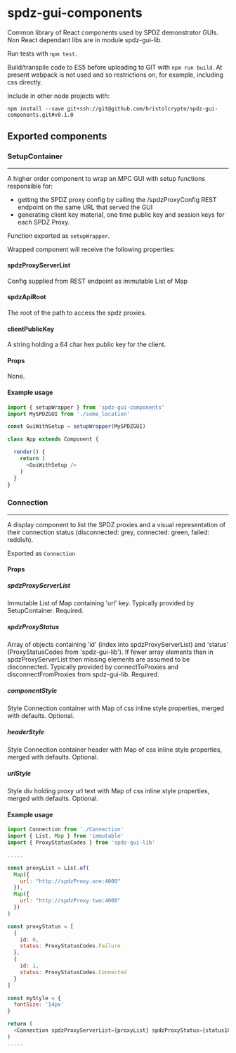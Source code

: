 # spdz-gui-components
Common library of React components used by SPDZ demonstrator GUIs. Non React dependant libs are in module spdz-gui-lib.

Run tests with `npm test`.

Build/transpile code to ES5 before uploading to GIT with `npm run build`. At present webpack is not used and so restrictions on, for example, including css directly.

Include in other node projects with:

 `npm install --save git+ssh://git@github.com/bristolcrypto/spdz-gui-components.git#v0.1.0`

## Exported components
### SetupContainer
------
A higher order component to wrap an MPC GUI with setup functions responsible for:

- getting the SPDZ proxy config by calling the /spdzProxyConfig REST endpoint on the same URL that served the GUI
- generating client key material, one time public key and session keys for each SPDZ Proxy.

Function exported as `setupWrapper`.

Wrapped component will receive the following properties:

#### spdzProxyServerList

Config supplied from REST endpoint as immutable List of Map

#### spdzApiRoot

The root of the path to access the spdz proxies.

#### clientPublicKey

A string holding a 64 char hex public key for the client.

#### Props

None. 

#### Example usage

```javascript
import { setupWrapper } from 'spdz-gui-components'
import MySPDZGUI from './some_location'

const GuiWithSetup = setupWrapper(MySPDZGUI)

class App extends Component {

  render() {
    return (
      <GuiWithSetup />
    )
  }
}
```

### Connection
------
A display component to list the SPDZ proxies and a visual representation of their connection status (disconnected: grey, connected: green, failed: reddish).

Exported as `Connection`

#### Props

##### spdzProxyServerList

Immutable List of Map containing 'url' key. Typically provided by SetupContainer. Required.

##### spdzProxyStatus

Array of objects containing 'id' (index into spdzProxyServerList) and 'status' (ProxyStatusCodes from 'spdz-gui-lib'). If fewer array elements than in spdzProxyServerList then missing elements are assumed to be disconnected. Typically provided by connectToProxies and disconnectFromProxies from spdz-gui-lib. Required.

##### componentStyle

Style Connection container with Map of css inline style properties, merged with defaults. Optional.

##### headerStyle

Style Connection container header with Map of css inline style properties, merged with defaults. Optional.

##### urlStyle

Style div holding proxy url text with Map of css inline style properties, merged with defaults. Optional.

#### Example usage

```javascript
import Connection from './Connection'
import { List, Map } from 'immutable'
import { ProxyStatusCodes } from 'spdz-gui-lib' 

.....

const proxyList = List.of(
  Map({
    url: "http://spdzProxy.one:4000"
  }),
  Map({
    url: "http://spdzProxy.two:4000"
  })
)

const proxyStatus = [
  {
    id: 0,
    status: ProxyStatusCodes.Failure
  },
  {
    id: 1,
    status: ProxyStatusCodes.Connected
  }
]

const myStyle = {
  fontSize: '14px'
}

return (
  <Connection spdzProxyServerList={proxyList} spdzProxyStatus={status1Connected} urlStyle={myStyle}/>
)
.....

```

